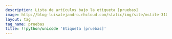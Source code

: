 ```yaml
---
description: Lista de artículos bajo la etiqueta [pruebas]
image: http://blog-luisalejandro.rhcloud.com/static/img/site/mstile-310x310.png
layout: tag
tag_name: pruebas
title: !!python/unicode 'Etiqueta [pruebas]'
---
```

